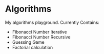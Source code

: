 # Algorithms
My algorithms playground.
Currently Contains:
* Fibonacci Number Iterative
* Fibonacci Number Recursive
* Guessing Game
* Factorial calculation
